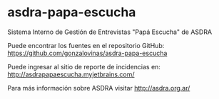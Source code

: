 asdra-papa-escucha
==================

Sistema Interno de Gestión de Entrevistas "Papá Escucha" de ASDRA

Puede encontrar los fuentes en el repositorio GitHub: https://github.com/gonzalovinas/asdra-papa-escucha

Puede ingresar al sitio de reporte de incidencias en: http://asdrapapaescucha.myjetbrains.com/

Para más información sobre ASDRA visitar http://asdra.org.ar/
